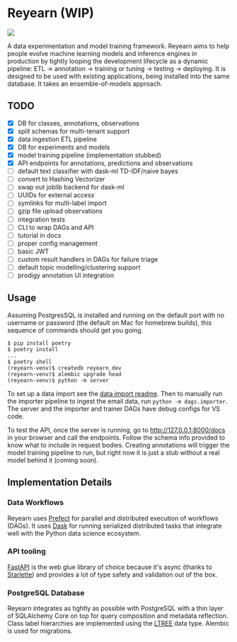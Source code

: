 # Reyearn (WIP)

![](https://media.giphy.com/media/3orif368drh8LRG7WU/giphy.gif)

A data experimentation and model training framework. Reyearn aims to help people evolve machine learning models and inference engines in production by tightly looping the development lifecycle as a dynamic pipeline: ETL -> annotation -> training or tuning -> testing -> deploying. It is designed to be used with existing applications, being installed into the same database. It takes an ensemble-of-models approach.

## TODO

- [x] DB for classes, annotations, observations
- [x] split schemas for multi-tenant support
- [x] data ingestion ETL pipeline
- [x] DB for experiments and models
- [x] model training pipeline (implementation stubbed)
- [x] API endpoints for annotations, predictions and observations
- [ ] default text classifier with dask-ml TD-IDF/naive bayes
- [ ] convert to Hashing Vectorizer
- [ ] swap out joblib backend for dask-ml
- [ ] UUIDs for external access
- [ ] symlinks for multi-label import
- [ ] gzip file upload observations
- [ ] integration tests
- [ ] CLI to wrap DAGs and API
- [ ] tutorial in docs
- [ ] proper config management
- [ ] basic JWT
- [ ] custom result handlers in DAGs for failure triage
- [ ] default topic modelling/clustering support
- [ ] prodigy annotation UI integration

## Usage

Assuming PostgresSQL is installed and running on the default port with no username or password (the default on Mac for homebrew builds), this sequence of commands should get you going.

```shell
$ pip install poetry
$ poetry install
...
$ poetry shell
(reyearn-venv)$ createdb reyearn_dev
(reyearn-venv)$ alembic upgrade head
(reyearn-venv)$ python -m server
```

To set up a data import see the [data import readme](./data/import/email/README.md). Then to manually run the importer pipeline to ingest the email data, run `python -m dags.importer`. The server and the importer and trainer DAGs have debug configs for VS code.

To test the API, once the server is running, go to http://127.0.0.1:8000/docs in your browser and call the endpoints. Follow the schema info provided to know what to include in request bodies. Creating annotations will trigger the model training pipeline to run, but right now it is just a stub without a real model behind it (coming soon).

## Implementation Details

### Data Workflows

Reyearn uses [Prefect](https://docs.prefect.io/core/getting_started/why-prefect.html) for parallel and distributed execution of workflows (DAGs). It uses [Dask](https://docs.dask.org/en/latest/why.html) for running serialized distributed tasks that integrate well with the Python data science ecosystem.

### API tooling

[FastAPI](https://fastapi.tiangolo.com/history-design-future/) is the web glue library of choice because it's async (thanks to [Starlette](https://www.starlette.io/)) and provides a lot of type safety and validation out of the box.

### PostgreSQL Database

Reyearn integrates as tightly as possible with PostgreSQL with a thin layer of SQLAlchemy Core on top for query composition and metadata reflection. Class label hierarchies are implemented using the [LTREE](https://www.postgresql.org/docs/9.1/ltree.html) data type. Alembic is used for migrations.